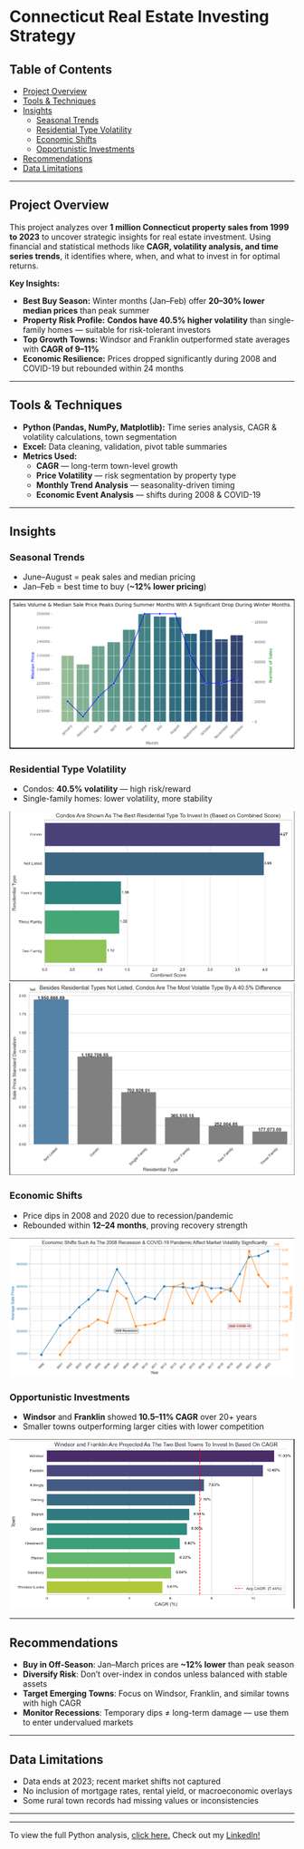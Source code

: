 # Connecticut Real Estate Investing Strategy

## Table of Contents
- [Project Overview](#project-overview)
- [Tools & Techniques](#tools--techniques)
- [Insights](#insights)
  - [Seasonal Trends](#seasonal-trends)
  - [Residential Type Volatility](#residential-type-volatility)
  - [Economic Shifts](#economic-shifts)
  - [Opportunistic Investments](#opportunistic-investments)
- [Recommendations](#recommendations)
- [Data Limitations](#data-limitations)

---

##  Project Overview
This project analyzes over **1 million Connecticut property sales from 1999 to 2023** to uncover strategic insights for real estate investment. Using financial and statistical methods like **CAGR, volatility analysis, and time series trends**, it identifies where, when, and what to invest in for optimal returns.

**Key Insights:**
- **Best Buy Season:** Winter months (Jan–Feb) offer **20–30% lower median prices** than peak summer
- **Property Risk Profile:** **Condos have 40.5% higher volatility** than single-family homes — suitable for risk-tolerant investors
- **Top Growth Towns:** Windsor and Franklin outperformed state averages with **CAGR of 9–11%**
- **Economic Resilience:** Prices dropped significantly during 2008 and COVID-19 but rebounded within 24 months

---

##  Tools & Techniques
- **Python (Pandas, NumPy, Matplotlib):** Time series analysis, CAGR & volatility calculations, town segmentation
- **Excel:** Data cleaning, validation, pivot table summaries
- **Metrics Used:**
  - **CAGR** — long-term town-level growth
  - **Price Volatility** — risk segmentation by property type
  - **Monthly Trend Analysis** — seasonality-driven timing
  - **Economic Event Analysis** — shifts during 2008 & COVID-19

---

##  Insights

###  Seasonal Trends
- June–August = peak sales and median pricing
- Jan–Feb = best time to buy (**~12% lower pricing**)

![Monthly Historical Trends](sale_volume_dual.png)

###  Residential Type Volatility
- Condos: **40.5% volatility** — high risk/reward
- Single-family homes: lower volatility, more stability

![Residential Type CAGR](residential_best.png)  
![Residential Type Volatility](residential_volatility.png)

###  Economic Shifts
- Price dips in 2008 and 2020 due to recession/pandemic
- Rebounded within **12–24 months**, proving recovery strength

![Price Volatility Over Time](volatility_shift.png)

###  Opportunistic Investments
- **Windsor** and **Franklin** showed **10.5–11% CAGR** over 20+ years
- Smaller towns outperforming larger cities with lower competition

![Top 10 Towns CAGR](town_cagr.png)

---

##  Recommendations
- **Buy in Off-Season**: Jan–March prices are **~12% lower** than peak season
- **Diversify Risk**: Don’t over-index in condos unless balanced with stable assets
- **Target Emerging Towns**: Focus on Windsor, Franklin, and similar towns with high CAGR
- **Monitor Recessions**: Temporary dips ≠ long-term damage — use them to enter undervalued markets

---

##  Data Limitations
- Data ends at 2023; recent market shifts not captured
- No inclusion of mortgage rates, rental yield, or macroeconomic overlays
- Some rural town records had missing values or inconsistencies

---
---

To view the full Python analysis, [click here.](https://github.com/amontaywelch/ct_real_estate/blob/main/CTrealestate%20(2).ipynb)
Check out my [LinkedIn!](https://www.linkedin.com/in/amontaywelch/)
